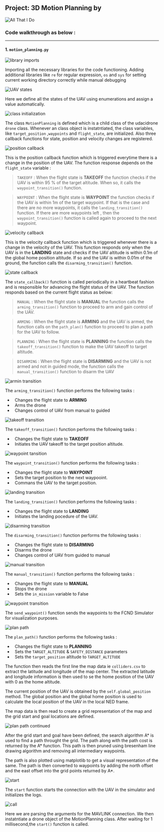 ## Project: 3D Motion Planning by
![All That I Do](./misc/All_That_I_Do_logo.png)

### Code walkthrough as below :
---

#### 1. `motion_planning.py` 

![library imports](./misc/mp_imports.PNG)

Importing all the necessary libraries for the code functioning. Adding additional libraries like `re` for regular expression, `os` and `sys` for setting current working  directory correctly while manual debugging

![UAV states](./misc/mp_states.PNG)

Here we define all the states of the UAV using enumerations and assign a value automatically.

![class initialization](./misc/mp_class_init.PNG)

The class `MotionPlanning` is defined which is a child class of the udacidrone `drone` class. Whenever an class object is instatntiated, the class variables, like `target_position` ,`waypoints` and `flight_state`, are initialized. Also three callback functions for state, position and velocity changes are registered.

![position callback](./misc/mp_position_callback.PNG)

This is the position callback function which is triggered everytime there is a change in the position of the UAV. The function response depends on the `flight_state` variable :

> `TAKEOFF` : When the flight state is **TAKEOFF** the function checks if the UAV is within 95 % of the target altitude. When so, it calls the `waypoint_transition()` function.

> `WAYPOINT` : When the flight state is **WAYPOINT** the function checks if the UAV is within 1m of the target waypoint. If that is the case and there are no more waypoints, it calls the `landing_transition()` function. If there are more waypoints left , then the `waypoint_transition()` function is called again to proceed to the next waypoint.

![velocity callback](./misc/mp_velocity_callback.PNG)

This is the velocity callback function which is triggered whenever there is a change in the velocity of the UAV. This function responds only when the UAV is in the **LANDING** state and checks if the UAV altitude is within 0.1m of the global home position altitude. If so and the UAV is within 0.01m of the ground, the function calls the `disarming_transition()` function.

![state callback](./misc/mp_state_callback.PNG)

The `state_callback()` function is called periodically in a heartbeat fashion and is responsible for advancing the flight status of the UAV. The function responds based on the current flight status as below:

> `MANUAL` : When the flight state is **MANUAL** the function calls the `arming_transition()` function to proceed to arm and gain control of the UAV.

> `ARMING` : When the flight state is **ARMING** and the UAV is armed, the function calls on the `path_plan()` function to proceed to plan a path for the UAV to follow.

> `PLANNING` : When the flight state is **PLANNING** the function calls the `takeoff_transition()` function to make the UAV takeoff to target altitude.

> `DISARMING` : When the flight state is **DISARMING** and the UAV is not armed and not in guided mode, the function calls the `manual_transition()` function to disarm the UAV

![armin transition](./misc/mp_arming_transition.PNG)

The `arming_transition()` function performs the following tasks :

- &nbsp; Changes the flight state to **ARMING** 
- &nbsp; Arms the drone
- &nbsp; Changes control of UAV from manual to guided

![takeoff transition](./misc/mp_takeoff_transition.PNG)

The `takeoff_transition()` function performs the following tasks :

- &nbsp; Changes the flight state to **TAKEOFF** 
- &nbsp; Initiates the UAV takeoff to the target position altitude.

![waypoint tansition](./misc/mp_waypoint_transition.PNG)

The `waypoint_transition()` function performs the following tasks :

- &nbsp; Changes the flight state to **WAYPOINT** 
- &nbsp; Sets the target position to the next waypooint.
- &nbsp; Commans the UAV to the target position.

![landing transition](./misc/mp_landing_transition.PNG)

The `landing_transition()` function performs the following tasks :

- &nbsp; Changes the flight state to **LANDING** 
- &nbsp; Initiates the landing pocedure of the UAV.

![disarming transition](./misc/mp_disarming_transition.PNG)

The `disarming_transition()` function performs the following tasks :

- &nbsp; Changes the flight state to **DISARMING**
- &nbsp; Disarms the drone
- &nbsp; Changes control of UAV from guided to manual

![manual transition](./misc/mp_manual_transition.PNG)

The `manual_transition()` function performs the following tasks :

- &nbsp; Changes the flight state to **MANUAL**
- &nbsp; Stops the drone
- &nbsp; Sets the `in_mission` variable to False

![waypoint transition](./misc/mp_send_waypoints.PNG)

The `send_waypoint()` function sends the waypoints to the FCND Simulator for visualization purposes.

![plan path](./misc/mp_plan_path.PNG)

The `plan_path()` function performs the following tasks :

- &nbsp; Changes the flight state to **PLANNING**
- &nbsp; Sets the `TARGET_ALTITUDE` & `SAFETY_DISTANCE` parameters
- &nbsp; Sets the `target_position` altitude to `TARGET_ALTITUDE`

The function then reads the first line the map data ie `colliders.csv` to extract the latitude and longitude of the map center. The extracted latitude and longitude information is then used to se the home position of the UAV with 0 as the home altitude.

The current position of the UAV is obtained by the `self.global_position` method. The global position and the global home position is used to calculate the local position of the UAV in the local NED frame.

The map data is then read to create a grid representation of the map and the grid start and goal locations are defined.

![plan path continued](./misc/mp_plan_path2.PNG)

After the grid start and goal have been defined, the search algorithm A* is used to find a path throught the grid. The path along with the path cost is returned by the A* function. This path is then pruned using bresenham line drawing algorithm and removing all intermediary waypoints.

The path is also plotted using matplotlib to get a visual representation of the same. The path is then converted to waypoints by adding the north offset and the east offset into the grid points returned by A*. 

![start](./misc/mp_start.PNG)

The `start` function starts the connection with the UAV in the simulator and initializes the logs.

![call](./misc/mp_call.PNG)

Here we are parsing the arguments for the MAVLINK connection. We then instatntiate a drone object of the MotionPlanning class. After waiting for 1 millisecond,the `start()` function is called.
